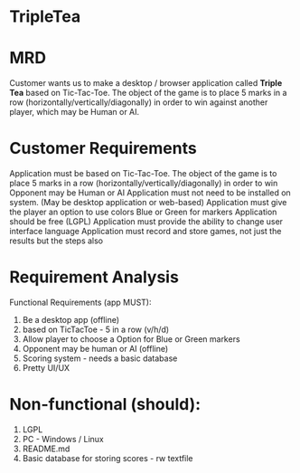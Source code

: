 # TripleTea

# MRD
Customer wants us to make a desktop / browser application called **Triple Tea** based on Tic-Tac-Toe. The object of the game is to place 5 marks in a row (horizontally/vertically/diagonally) in order to win against another player, which may be Human or AI.

# Customer Requirements

Application must be based on Tic-Tac-Toe. The object of the game is to place 5 marks in a row (horizontally/vertically/diagonally) in order to win
Opponent may be Human or AI
Application must not need to be installed on system. (May be desktop application or web-based)
Application must give the player an option to use colors Blue or Green for markers
Application should be free (LGPL)
Application must provide the ability to change user interface language
Application must record and store games, not just the results but the steps also

# Requirement Analysis
Functional Requirements (app MUST):
1. Be a desktop app (offline)
2. based on TicTacToe - 5 in a row (v/h/d)
3. Allow player to choose a Option for Blue or Green markers
4. Opponent may be human or AI (offline)
5. Scoring system - needs a basic database
6. Pretty UI/UX

# Non-functional (should):
1. LGPL
2. PC - Windows / Linux
3. README.md
4. Basic database for storing scores - rw textfile
